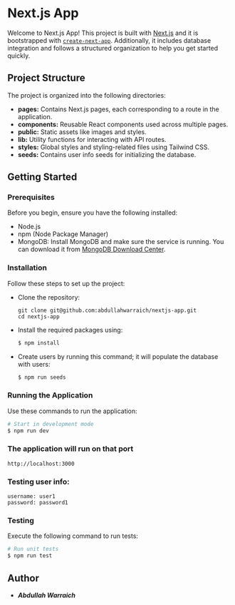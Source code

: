 # Next.js App

Welcome to Next.js App! This project is built with [Next.js](https://nextjs.org/) and it is bootstrapped with [`create-next-app`](https://github.com/vercel/next.js/tree/canary/packages/create-next-app). Additionally, it includes database integration and follows a structured organization to help you get started quickly.

## Project Structure

The project is organized into the following directories:

- **pages:** Contains Next.js pages, each corresponding to a route in the application.
- **components:** Reusable React components used across multiple pages.
- **public:** Static assets like images and styles.
- **lib:** Utility functions for interacting with API routes.
- **styles:** Global styles and styling-related files using Tailwind CSS.
- **seeds:** Contains user info seeds for initializing the database.

## Getting Started

### Prerequisites

Before you begin, ensure you have the following installed:

- Node.js
- npm (Node Package Manager)
- MongoDB: Install MongoDB and make sure the service is running. You can download it from [MongoDB Download Center](https://www.mongodb.com/try/download/community).

### Installation

Follow these steps to set up the project:
 - Clone the repository: 
    ```
    git clone git@github.com:abdullahwarraich/nextjs-app.git
    cd nextjs-app
    ```
 - Install the required packages using:
    ```bash
    $ npm install
    ```
 - Create users by running this command; it will populate the database with users:
    ```bash
    $ npm run seeds
    ```

### Running the Application
Use these commands to run the application:
```bash
# Start in development mode
$ npm run dev
```

### The application will run on that port
```http://localhost:3000```

### Testing user info:
```
username: user1
password: password1
```

### Testing
Execute the following command to run tests:
```bash
# Run unit tests
$ npm run test
```

## Author
 - **_Abdullah Warraich_**
